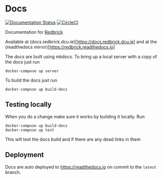 # Docs
[![Documentation Status](https://readthedocs.org/projects/redbrick/badge/?version=latest)](http://redbrick.readthedocs.io/en/latest/?badge=latest)
[![CircleCI](https://circleci.com/gh/redbrick/docs.svg?style=svg)](https://circleci.com/gh/redbrick/docs)

Documentation for [Redbrick](https://redbrick.dcu.ie)

Available at (docs.redbrick.dcu.ie)[https://docs.redbrick.dcu.ie] and at the (readthedocs mirror)[https://redbrick.readthedocs.io]

The docs are built using mkdocs.
To bring up a local server with a copy of the docs just run
```
docker-compose up server
```
To build the docs just run
```
docker-compose up build-docs
```

## Testing locally
When you do a change make sure it works by building it locally.
Run
```
docker-compose up build-docs
docker-compose up test
```
This will test the docs build and if there are any dead links in them

## Deployment
Docs are auto deployed to https://readthedocs.io on commit to the `latest` branch.
